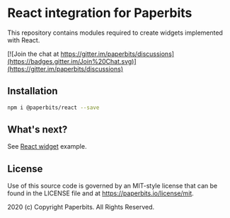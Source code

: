 # React integration for Paperbits
 
This repository contains modules required to create widgets implemented with React.

[![Join the chat at https://gitter.im/paperbits/discussions](https://badges.gitter.im/Join%20Chat.svg)](https://gitter.im/paperbits/discussions)



## Installation

```bash
npm i @paperbits/react --save
```

## What's next?
See [React widget](https://github.com/paperbits/examples/tree/master/ui-frameworks/react/components) example.

## License
Use of this source code is governed by an MIT-style license that can be found in the LICENSE file and at https://paperbits.io/license/mit.

2020 (c) Copyright Paperbits. All Rights Reserved.
